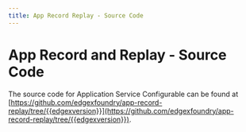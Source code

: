 ```yaml
---
title: App Record Replay - Source Code
---
```


# App Record and Replay - Source Code

The source code for Application Service Configurable can be found at [https://github.com/edgexfoundry/app-record-replay/tree/{{edgexversion}}](https://github.com/edgexfoundry/app-record-replay/tree/{{edgexversion}}).
